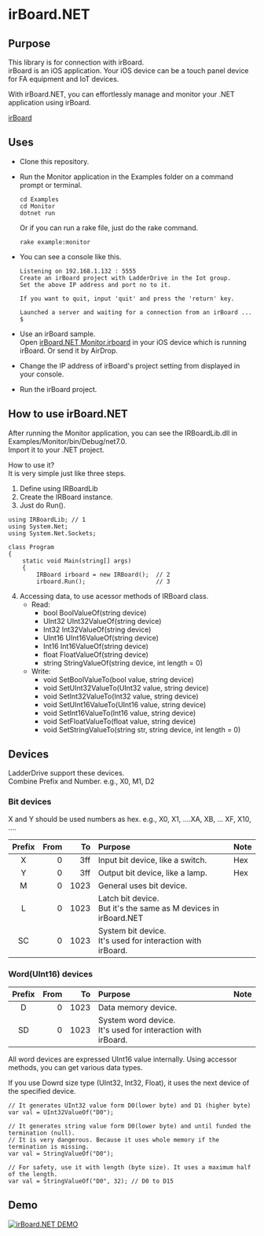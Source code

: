 # irBoard.NET

## Purpose

This library is for connection with irBoard.  
irBoard is an iOS application. Your iOS device can be a touch panel device for FA equipment and IoT devices.  

With irBoard.NET, you can effortlessly manage and monitor your .NET application using irBoard.

[irBoard](https://irboard.itosoft.com/)

## Uses

- Clone this repository.
- Run the Monitor application in the Examples folder on a command prompt or terminal.
  ```
  cd Examples
  cd Monitor
  dotnet run
  ```
  
  Or if you can run a rake file, just do the rake command.

  ```
  rake example:monitor
  ```
- You can see a console like this.
  ```
  Listening on 192.168.1.132 : 5555
  Create an irBoard project with LadderDrive in the Iot group.
  Set the above IP address and port no to it.

  If you want to quit, input 'quit' and press the 'return' key.

  Launched a server and waiting for a connection from an irBoard ...
  $ 
  ```
- Use an irBoard sample.  
  Open [irBoard.NET Monitor.irboard](</Examples/irboard/irBoard.NET Monitor.irboard>) in your iOS device which is running irBoard.
  Or send it by AirDrop.
- Change the IP address of irBoard's project setting from displayed in your console.
- Run the irBoard project.

## How to use irBoard.NET

After running the Monitor application, you can see the IRBoardLib.dll in Examples/Monitor/bin/Debug/net7.0.  
Import it to your .NET project.  

How to use it?  
It is very simple just like three steps.

1. Define using IRBoardLib
2. Create the IRBoard instance.
3. Just do Run().
  ```
  using IRBoardLib; // 1
  using System.Net;
  using System.Net.Sockets;

  class Program
  {
      static void Main(string[] args)
      {
          IRBoard irboard = new IRBoard();  // 2
          irboard.Run();                    // 3

  ```
4. Accessing data, to use acessor methods of IRBoard class.
    - Read:
        - bool BoolValueOf(string device)
        - UInt32 UInt32ValueOf(string device)
        - Int32 Int32ValueOf(string device)
        - UInt16 UInt16ValueOf(string device)
        - Int16 Int16ValueOf(string device)
        - float FloatValueOf(string device)
        - string StringValueOf(string device, int length = 0)
    - Write:
        - void SetBoolValueTo(bool value, string device)
        - void SetUInt32ValueTo(UInt32 value, string device)
        - void SetInt32ValueTo(Int32 value, string device)
        - void SetUInt16ValueTo(UInt16 value, string device)
        - void SetInt16ValueTo(Int16 value, string device)
        - void SetFloatValueTo(float value, string device)
        - void SetStringValueTo(string str, string device, int length = 0)

## Devices

LadderDrive support these devices.  
Combine Prefix and Number. 
  e.g., X0, M1, D2

### Bit devices 

X and Y should be used numbers as hex.
  e.g., X0, X1, ....XA, XB, ... XF, X10, ....

|Prefix|From|To|Purpose|Note|
|:-:|--:|--:|:--|:--|
|X|0|3ff|Input bit device, like a switch.|Hex|
|Y|0|3ff|Output bit device, like a lamp.|Hex|
|M|0|1023|General uses bit device.||
|L|0|1023|Latch bit device. <br />But it's the same as M devices in irBoard.NET||
|SC|0|1023|System bit device. <br />It's used for interaction with irBoard. ||


### Word(UInt16) devices

|Prefix|From|To|Purpose|Note|
|:-:|--:|--:|:--|:--|
|D|0|1023|Data memory device.||
|SD|0|1023|System word device. <br />It's used for interaction with irBoard. ||

All word devices are expressed UInt16 value internally.
Using accessor methods, you can get various data types.

If you use Dowrd size type (UInt32, Int32, Float), it uses the next device of the specified device. 

```
// It generates UInt32 value form D0(lower byte) and D1 (higher byte)
var val = UInt32ValueOf("D0");
```

```
// It generates string value form D0(lower byte) and until funded the termination (null). 
// It is very dangerous. Because it uses whole memory if the termination is missing.
var val = StringValueOf("D0");

// For safety, use it with length (byte size). It uses a maximum half of the length.
var val = StringValueOf("D0", 32); // D0 to D15
```

## Demo

[![irBoard.NET DEMO](http://img.youtube.com/vi/ay3MLKFTLDc/0.jpg)](https://www.youtube.com/watch?v=ay3MLKFTLDc)

